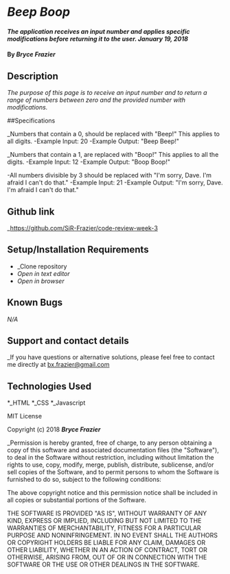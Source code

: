 # _Beep Boop_

#### _The application receives an input number and applies specific modifications before returning it to the user. January 19, 2018_

#### By _Bryce Frazier_

## Description

_The purpose of this page is to receive an input number and to return a range of numbers between zero and the provided number with modifications._

##Specifications

_Numbers that contain a 0, should be replaced with "Beep!" This applies to all digits.
  -Example Input: 20
  -Example Output: "Beep Beep!"

_Numbers that contain a 1, are replaced with "Boop!" This applies to all the digits.
  -Example Input: 12
  -Example Output: "Boop Boop!"

-All numbers divisible by 3 should be replaced with "I'm sorry, Dave. I'm afraid I can't do that."
  -Example Input: 21
  -Example Output: "I'm sorry, Dave. I'm afraid I can't do that."

## Github link

_https://github.com/SiR-Frazier/code-review-week-3

## Setup/Installation Requirements

* _Clone repository
* _Open in text editor_
* _Open in browser_

## Known Bugs

_N/A_

## Support and contact details

_If you have questions or alternative solutions, please feel free to contact me directly at bx.frazier@gmail.com

## Technologies Used

*_HTML
*_CSS
*_Javascript

MIT License

Copyright (c) 2018 **_Bryce Frazier_**

_Permission is hereby granted, free of charge, to any person obtaining a copy of this software and associated documentation files (the "Software"), to deal in the Software without restriction, including without limitation the rights to use, copy, modify, merge, publish, distribute, sublicense, and/or sell copies of the Software, and to permit persons to whom the Software is furnished to do so, subject to the following conditions:

The above copyright notice and this permission notice shall be included in all copies or substantial portions of the Software.

THE SOFTWARE IS PROVIDED "AS IS", WITHOUT WARRANTY OF ANY KIND, EXPRESS OR IMPLIED, INCLUDING BUT NOT LIMITED TO THE WARRANTIES OF MERCHANTABILITY, FITNESS FOR A PARTICULAR PURPOSE AND NONINFRINGEMENT. IN NO EVENT SHALL THE AUTHORS OR COPYRIGHT HOLDERS BE LIABLE FOR ANY CLAIM, DAMAGES OR OTHER LIABILITY, WHETHER IN AN ACTION OF CONTRACT, TORT OR OTHERWISE, ARISING FROM, OUT OF OR IN CONNECTION WITH THE SOFTWARE OR THE USE OR OTHER DEALINGS IN THE SOFTWARE.
